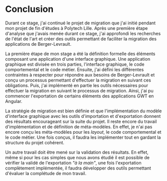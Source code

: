 # Conclusion

Durant ce stage, j'ai continué le projet de migration que j'ai initié pendant
    mon projet de fin d'études à Polytech Lille.
Après une première étape d'analyse que j'avais menée durant ce stage,
    j'ai approfondi les recherches de l'état de l'art et créer des outils permettant de faciliter la migration des applications de Berger-Levrault.

La première étape de mon stage a été la définition formelle des éléments composant une application d'une interface graphique.
Une application graphique est divisée en trois parties, l'interface graphique, le code comportemental et le code métier.
Ensuite, j'ai défini les différentes contraintes à respecter pour répondre aux besoins de Berger-Levrault
    et conçu un processus permettant d'effectuer la migration en suivant ces obligations.
Puis, j'ai implémenté en partie les outils nécessaires pour effectuer la migration
    en suivant le processus de migration.
Ainsi, j'ai pu commencer l'exportation de certains éléments des applications GWT en Angular.

La stratégie de migration est bien définie et que l'implémentation du modèle d'interface graphique avec les outils d'importation et d'exportation donnent des résultats encourageant sur la suite du projet.
Il reste encore du travail d'implémentation et de définition de méta-modèles.
En effet, je n'ai pas encore conçu les méta-modèles pour les _layout_, le code comportemental et le code métier.
Une fois conçus, il faudra les implémenter tout en gardant la structure du projet cohérent.

Un autre travail doit être mené sur la validation des résultats.
En effet, même si pour les cas simples que nous avons étudié il est possible de vérifier
    la validé de l'exportation _"à la main"_,
    une fois l'exportation complètement implémentée, il faudra développer des outils permettant d'évaluer la complétude de mon travail.
